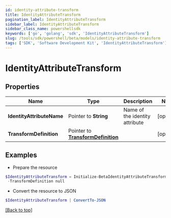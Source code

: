 ```yaml
---
id: identity-attribute-transform
title: IdentityAttributeTransform
pagination_label: IdentityAttributeTransform
sidebar_label: IdentityAttributeTransform
sidebar_class_name: powershellsdk
keywords: ['go', 'golang', 'sdk', 'IdentityAttributeTransform'] 
slug: /tools/sdk/powershell/beta/models/identity-attribute-transform
tags: ['SDK', 'Software Development Kit', 'IdentityAttributeTransform']
---
```



# IdentityAttributeTransform

## Properties

Name | Type | Description | Notes
------------ | ------------- | ------------- | -------------
**IdentityAttributeName** |  Pointer to **String** | Name of the identity attribute | [optional] 
**TransformDefinition** |  Pointer to [**TransformDefinition**](transform-definition) |  | [optional] 

## Examples

- Prepare the resource
```powershell
$IdentityAttributeTransform = Initialize-BetaIdentityAttributeTransform  -IdentityAttributeName email `
 -TransformDefinition null
```

- Convert the resource to JSON
```powershell
$IdentityAttributeTransform | ConvertTo-JSON
```


[[Back to top]](#) 


